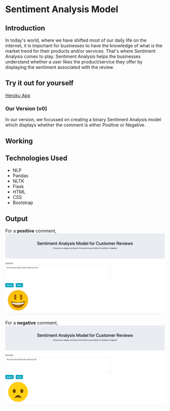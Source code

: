 # Sentiment Analysis Model
## Introduction
In today's world, where we have shifted most of our daily life on the internet, it is important for businesses to have the knowledge of what is the market trend for their products and/or services. That's where Sentiment Analysis comes to play.
Sentiment Analysis helps the businesses understand whether a user likes the product/service they offer by displaying the sentiment associated with the review.

## Try it out for yourself
[Heroku App](https://od-sentiment-analysis-model.herokuapp.com)

### Our Version (v0)
In our version, we focussed on creating a binary Sentiment Analysis model which displays whether the comment is either Positive or Negative. 

## Working
## Technologies Used
- NLP
- Pandas
- NLTK
- Flask
- HTML
- CSS
- Bootstrap

## Output
For a **positive** comment,
![Positive Output](https://github.com/Deshmukh-Omkar/Sentiment-Analysis-Model/blob/master/Images/Positive%20Output.png)

For a **negative** comment,
![Negative Output](https://github.com/Deshmukh-Omkar/Sentiment-Analysis-Model/blob/master/Images/Negative%20Output.png)
